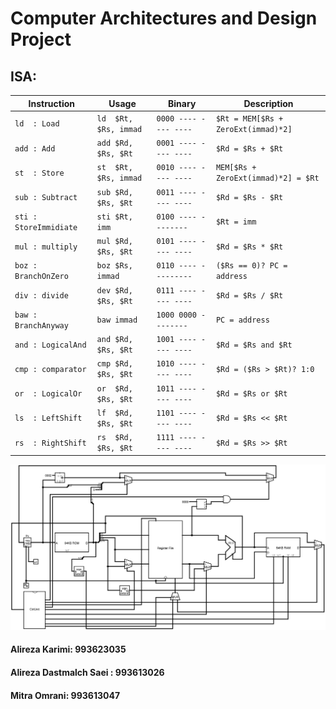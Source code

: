 # Computer Architectures and Design Project  
## ISA:  
| Instruction | Usage | Binary | Description |
| --- | --- | --- | --- |
| ``ld  : Load``           | ``ld  $Rt, $Rs, immad`` | ``0000 ---- ---- ----`` | ``$Rt = MEM[$Rs + ZeroExt(immad)*2]`` |  
| ``add : Add``            | ``add $Rd, $Rs, $Rt``   | ``0001 ---- ---- ----`` | ``$Rd = $Rs + $Rt`` |  
| ``st  : Store``          | ``st  $Rt, $Rs, immad`` | ``0010 ---- ---- ----`` | ``MEM[$Rs + ZeroExt(immad)*2] = $Rt`` |  
| ``sub : Subtract``       | ``sub $Rd, $Rs, $Rt``   | ``0011 ---- ---- ----`` | ``$Rd = $Rs - $Rt`` |  
| ``sti : StoreImmidiate`` | ``sti $Rt, imm``        | ``0100 ---- --------``  | ``$Rt = imm`` |  
| ``mul : multiply``       | ``mul $Rd, $Rs, $Rt``   | ``0101 ---- ---- ----`` | ``$Rd = $Rs * $Rt`` |  
| ``boz : BranchOnZero``   | ``boz $Rs, immad ``     | ``0110 ---- ---------`` | ``($Rs == 0)? PC = address`` |  
| ``div : divide``         | ``dev $Rd, $Rs, $Rt``   | ``0111 ---- ---- ----`` | ``$Rd = $Rs / $Rt`` |  
| ``baw : BranchAnyway``   | ``baw immad``           | ``1000 0000 --------``  | ``PC = address`` |  
| ``and : LogicalAnd``     | ``and $Rd, $Rs, $Rt``   | ``1001 ---- ---- ----`` | ``$Rd = $Rs and $Rt`` |
| ``cmp : comparator``     | ``cmp $Rd, $Rs, $Rt``   | ``1010 ---- ---- ----`` | ``$Rd = ($Rs > $Rt)? 1:0`` |  
| ``or  : LogicalOr ``     | ``or  $Rd, $Rs, $Rt``   | ``1011 ---- ---- ----`` | ``$Rd = $Rs or $Rt`` |  
| ``ls  : LeftShift``      | ``lf  $Rd, $Rs, $Rt``   | ``1101 ---- ---- ----`` | ``$Rd = $Rs << $Rt`` |  
| ``rs  : RightShift``     | ``rs  $Rd, $Rs, $Rt``   | ``1111 ---- ---- ----`` | ``$Rd = $Rs >> $Rt`` |  
  
![main](CPU.jpg)

#### Alireza Karimi: 993623035  
#### Alireza Dastmalch Saei : 993613026
#### Mitra Omrani: 993613047  
